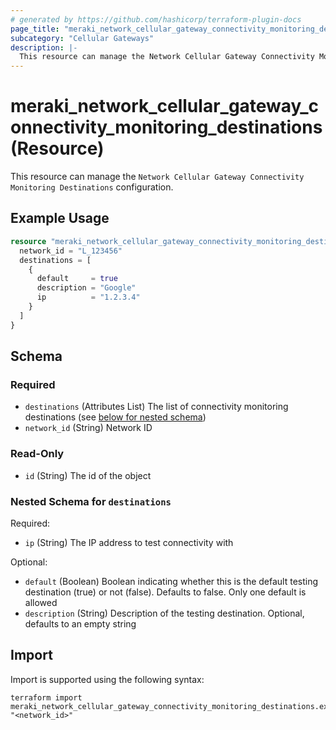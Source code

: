 ```yaml
---
# generated by https://github.com/hashicorp/terraform-plugin-docs
page_title: "meraki_network_cellular_gateway_connectivity_monitoring_destinations Resource - terraform-provider-meraki"
subcategory: "Cellular Gateways"
description: |-
  This resource can manage the Network Cellular Gateway Connectivity Monitoring Destinations configuration.
---
```


# meraki_network_cellular_gateway_connectivity_monitoring_destinations (Resource)

This resource can manage the `Network Cellular Gateway Connectivity Monitoring Destinations` configuration.

## Example Usage

```terraform
resource "meraki_network_cellular_gateway_connectivity_monitoring_destinations" "example" {
  network_id = "L_123456"
  destinations = [
    {
      default     = true
      description = "Google"
      ip          = "1.2.3.4"
    }
  ]
}
```

<!-- schema generated by tfplugindocs -->
## Schema

### Required

- `destinations` (Attributes List) The list of connectivity monitoring destinations (see [below for nested schema](#nestedatt--destinations))
- `network_id` (String) Network ID

### Read-Only

- `id` (String) The id of the object

<a id="nestedatt--destinations"></a>
### Nested Schema for `destinations`

Required:

- `ip` (String) The IP address to test connectivity with

Optional:

- `default` (Boolean) Boolean indicating whether this is the default testing destination (true) or not (false). Defaults to false. Only one default is allowed
- `description` (String) Description of the testing destination. Optional, defaults to an empty string

## Import

Import is supported using the following syntax:

```shell
terraform import meraki_network_cellular_gateway_connectivity_monitoring_destinations.example "<network_id>"
```
